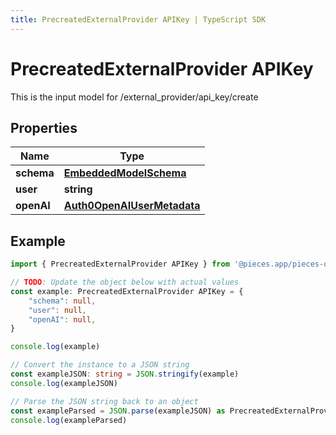 ```yaml
---
title: PrecreatedExternalProvider APIKey | TypeScript SDK
---
```



# PrecreatedExternalProvider APIKey

This is the input model for /external_provider/api_key/create

## Properties

Name | Type
------------ | -------------
**schema** | [**EmbeddedModelSchema**](EmbeddedModelSchema)
**user** | **string**
**openAI** | [**Auth0OpenAIUserMetadata**](Auth0OpenAIUserMetadata)

## Example

```typescript
import { PrecreatedExternalProvider APIKey } from '@pieces.app/pieces-os-client'

// TODO: Update the object below with actual values
const example: PrecreatedExternalProvider APIKey = {
    "schema": null,
    "user": null,
    "openAI": null,
}

console.log(example)

// Convert the instance to a JSON string
const exampleJSON: string = JSON.stringify(example)
console.log(exampleJSON)

// Parse the JSON string back to an object
const exampleParsed = JSON.parse(exampleJSON) as PrecreatedExternalProvider APIKey
console.log(exampleParsed)
```


